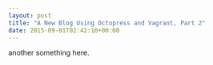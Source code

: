 ```yaml
---
layout: post
title: "A New Blog Using Octopress and Vagrant, Part 2"
date: 2015-09-01T02:42:10+00:00
---
```

another something here.
